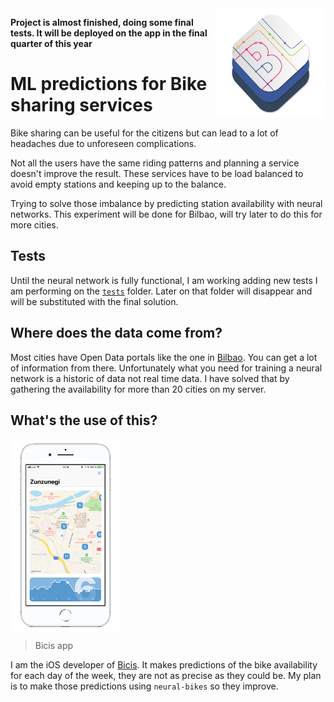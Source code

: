 <img src="resources/neural-bikes_logo.png" width=35% align="right" />

**Project is almost finished, doing some final tests. It will be deployed on the app in the final quarter of this year**

# ML predictions for Bike sharing services

Bike sharing can be useful for the citizens but can lead to a lot of headaches due to unforeseen complications.

Not all the users have the same riding patterns and planning a service doesn't improve the result. These services have to be load balanced to avoid empty stations and keeping up to the balance.

Trying to solve those imbalance by predicting station availability with neural networks. This experiment will be done for Bilbao, will try later to do this for more cities.


## Tests

Until the neural network is fully functional, I am working adding new tests I am performing on the [`tests`](https://github.com/javierdemartin/neural-bikes/tree/master/tests) folder. Later on that folder will disappear and will be substituted with the final solution.

## Where does the data come from?

Most cities have Open Data portals like the one in [Bilbao](https://www.bilbao.eus/opendata/es/inicio). You can get a lot of information from there. Unfortunately what you need for training a neural network is a historic of data not real time data. I have solved that by gathering the availability for more than 20 cities on my server. 

## What's the use of this?

<img src="resources/bicis.png" width=35% align="center" />

> Bicis app

I am the iOS developer of [Bicis](https://itunes.apple.com/es/app/bicis-bilbon-bizi/id1275889928?mt=8). It makes predictions of the bike availability for each day of the week, they are not as precise as they could be. My plan is to make those predictions using `neural-bikes` so they improve.
